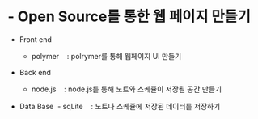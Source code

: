 # - Open Source를 통한 웹 페이지 만들기

* Front end
  - polymer
    : polrymer를 통해 웹페이지 UI 만들기
    
* Back end
  - node.js
    : node.js를 통해 노트와 스케쥴이 저장될 공간 만들기
  
* Data Base
  - sqLite
      : 노트나 스케쥴에 저장된 데이터를 저장하기
